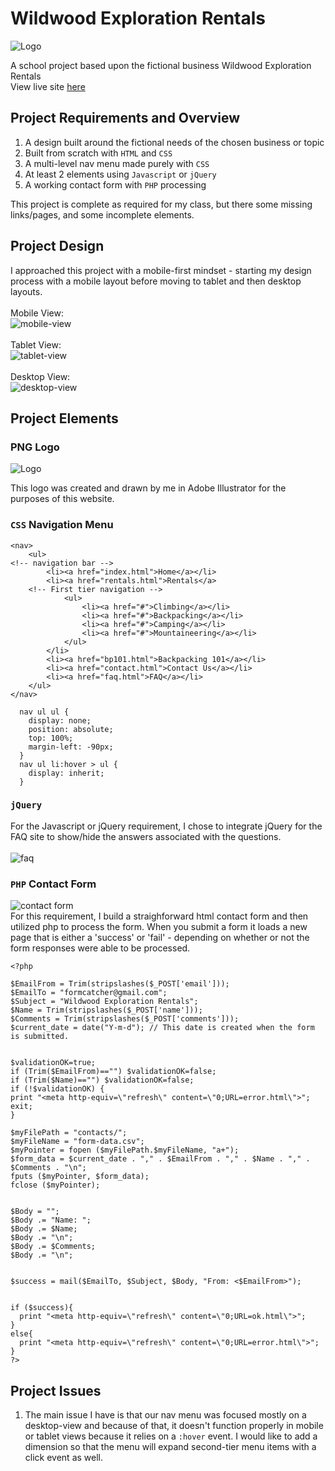 
# Wildwood Exploration Rentals
![Logo](https://github.com/bgascon/wildwood_rentals/blob/master/assets/images/logo.png)

A school project based upon the fictional business Wildwood Exploration Rentals\
View live site [here](http://betsygascon.com/wildwood)

## Project Requirements and Overview

1. A design built around the fictional needs of the chosen business or topic
2. Built from scratch with `HTML` and `CSS`
3. A multi-level nav menu made purely with `CSS`
4. At least 2 elements using `Javascript` or `jQuery`
5. A working contact form with `PHP` processing

This project is complete as required for my class, but there some missing links/pages, and some incomplete elements.

## Project Design

I approached this project with a mobile-first mindset - starting my design process with a mobile layout before moving to tablet and then desktop layouts.
\
\
Mobile View:\
![mobile-view](https://github.com/bgascon/wildwood_rentals/blob/master/assets/images/mobile.png)
\
\
Tablet View:\
![tablet-view](https://github.com/bgascon/wildwood_rentals/blob/master/assets/images/tablet.png)
\
\
Desktop View:\
![desktop-view](https://github.com/bgascon/wildwood_rentals/blob/master/assets/images/desktop.png)

## Project Elements

### PNG Logo
![Logo](https://github.com/bgascon/wildwood_rentals/blob/master/assets/images/logo.png)

This logo was created and drawn by me in Adobe Illustrator for the purposes of this website.

### `CSS` Navigation Menu

```
<nav>
	<ul>
<!-- navigation bar -->
		<li><a href="index.html">Home</a></li>
		<li><a href="rentals.html">Rentals</a>
	<!-- First tier navigation -->
			<ul>
				<li><a href="#">Climbing</a></li>
				<li><a href="#">Backpacking</a></li>
				<li><a href="#">Camping</a></li>
				<li><a href="#">Mountaineering</a></li>
			</ul>
		</li>
		<li><a href="bp101.html">Backpacking 101</a></li>
		<li><a href="contact.html">Contact Us</a></li>
		<li><a href="faq.html">FAQ</a></li>
	</ul>
</nav>
``` 
```
  nav ul ul {
    display: none;
    position: absolute;
    top: 100%;
    margin-left: -90px;
  }
  nav ul li:hover > ul {
    display: inherit;
  }
```
### `jQuery`

For the Javascript or jQuery requirement, I chose to integrate jQuery for the FAQ site to show/hide the answers associated with the questions.
\
\
![faq](https://github.com/bgascon/wildwood_rentals/blob/master/assets/images/faq.png)

### `PHP` Contact Form

![contact form](https://github.com/bgascon/wildwood_rentals/blob/master/assets/images/contact.png)
\
For this requirement, I build a straighforward html contact form and then utilized php to process the form. When you submit a form it loads a new page that is either a 'success' or 'fail' - depending on whether or not the form responses were able to be processed.

```
<?php

$EmailFrom = Trim(stripslashes($_POST['email'])); 
$EmailTo = "formcatcher@gmail.com";
$Subject = "Wildwood Exploration Rentals";
$Name = Trim(stripslashes($_POST['name'])); 
$Comments = Trim(stripslashes($_POST['comments'])); 
$current_date = date("Y-m-d"); // This date is created when the form is submitted.


$validationOK=true;
if (Trim($EmailFrom)=="") $validationOK=false;
if (Trim($Name)=="") $validationOK=false;
if (!$validationOK) {
print "<meta http-equiv=\"refresh\" content=\"0;URL=error.html\">";
exit;
}

$myFilePath = "contacts/";
$myFileName = "form-data.csv";
$myPointer = fopen ($myFilePath.$myFileName, "a+");
$form_data = $current_date . "," . $EmailFrom . "," . $Name . "," . $Comments . "\n";
fputs ($myPointer, $form_data);
fclose ($myPointer);


$Body = "";
$Body .= "Name: ";
$Body .= $Name;
$Body .= "\n";
$Body .= $Comments;
$Body .= "\n";


$success = mail($EmailTo, $Subject, $Body, "From: <$EmailFrom>");


if ($success){
  print "<meta http-equiv=\"refresh\" content=\"0;URL=ok.html\">";
}
else{
  print "<meta http-equiv=\"refresh\" content=\"0;URL=error.html\">";
}
?>
```

## Project Issues

1. The main issue I have is that our nav menu was focused mostly on a desktop-view and because of that, it doesn't function properly in mobile or tablet views because it relies on a `:hover` event. I would like to add a dimension so that the menu will expand second-tier menu items with a click event as well.
